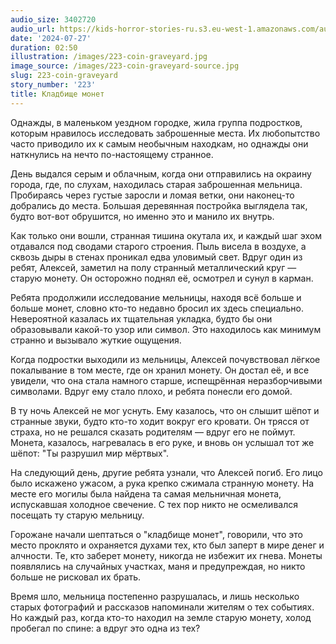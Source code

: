 ```yaml
---
audio_size: 3402720
audio_url: https://kids-horror-stories-ru.s3.eu-west-1.amazonaws.com/audio/223-coin-graveyard.mp3
date: '2024-07-27'
duration: 02:50
illustration: /images/223-coin-graveyard.jpg
image_source: /images/223-coin-graveyard-source.jpg
slug: 223-coin-graveyard
story_number: '223'
title: Кладбище монет
---
```


Однажды, в маленьком уездном городке, жила группа подростков, которым нравилось исследовать заброшенные места. Их любопытство часто приводило их к самым необычным находкам, но однажды они наткнулись на нечто по-настоящему странное.

День выдался серым и облачным, когда они отправились на окраину города, где, по слухам, находилась старая заброшенная мельница. Пробираясь через густые заросли и ломая ветки, они наконец-то добрались до места. Большая деревянная постройка выглядела так, будто вот-вот обрушится, но именно это и манило их внутрь.

Как только они вошли, странная тишина окутала их, и каждый шаг эхом отдавался под сводами старого строения. Пыль висела в воздухе, а сквозь дыры в стенах проникал едва уловимый свет. Вдруг один из ребят, Алексей, заметил на полу странный металлический круг — старую монету. Он осторожно поднял её, осмотрел и сунул в карман.

Ребята продолжили исследование мельницы, находя всё больше и больше монет, словно кто-то недавно бросил их здесь специально. Невероятной казалась их тщательная укладка, будто бы они образовывали какой-то узор или символ. Это находилось как минимум странно и вызывало жуткие ощущения.

Когда подростки выходили из мельницы, Алексей почувствовал лёгкое покалывание в том месте, где он хранил монету. Он достал её, и все увидели, что она стала намного старше, испещрённая неразборчивыми символами. Вдруг ему стало плохо, и ребята понесли его домой.

В ту ночь Алексей не мог уснуть. Ему казалось, что он слышит шёпот и странные звуки, будто кто-то ходит вокруг его кровати. Он трясся от страха, но не решался сказать родителям — вдруг его не поймут. Монета, казалось, нагревалась в его руке, и вновь он услышал тот же шёпот: "Ты разрушил мир мёртвых".

На следующий день, другие ребята узнали, что Алексей погиб. Его лицо было искажено ужасом, а рука крепко сжимала странную монету. На месте его могилы была найдена та самая мельничная монета, испускавшая холодное свечение. С тех пор никто не осмеливался посещать ту старую мельницу.

Горожане начали шептаться о "кладбище монет", говорили, что это место проклято и охраняется духами тех, кто был заперт в мире денег и алчности. Те, кто заберет монету, никогда не избежит их гнева. Монеты появлялись на случайных участках, маня и предупреждая, но никто больше не рисковал их брать.

Время шло, мельница постепенно разрушалась, и лишь несколько старых фотографий и рассказов напоминали жителям о тех событиях. Но каждый раз, когда кто-то находил на земле старую монету, холод пробегал по спине: а вдруг это одна из тех?